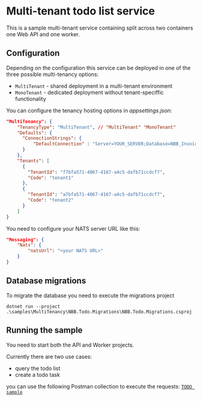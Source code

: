 # Multi-tenant todo list service

This is a sample multi-tenant service containing split across two containers one Web API and one worker.

## Configuration

Depending on the configuration this service can be deployed in one of the three possible multi-tenancy options:
* `MultiTenant` - shared deployment in a multi-tenant environment
* `MonoTenant` - dedicated deployment without tenant-speciffic functionality

You can configure the tenancy hosting options in *appsettings.json*:
```json
"MultiTenancy": {
    "TenancyType": "MultiTenant", // "MultiTenant" "MonoTenant"
    "Defaults": {
      "ConnectionStrings": {
          "DefaultConnection" : "Server=YOUR_SERVER;Database=NBB_Invoices;User Id=YOUR_USER;Password=YOUR_PASSWORD;MultipleActiveResultSets=true"
      } 
    },
    "Tenants": [
      {
        "TenantId": "f7bfa571-4067-4167-a4c5-dafb71ccdcf7",
        "Code": "tenant1"
      },
      {
        "TenantId": "a7bfa571-4067-4167-a4c5-dafb71ccdcf7",
        "Code": "tenant2"
      }
    ]
}
```

You need to configure your NATS server URL like this:
```json
"Messaging": {
    "Nats": {
        "natsUrl": "<your NATS URL>"
    }
}
```

## Database migrations
To migrate the database you need to execute the migrations project
```
dotnet run --project .\samples\MultiTenancy\NBB.Todo.Migrations\NBB.Todo.Migrations.csproj
```


## Running the sample
You need to start both the API and Worker projects. 

Currently there are two use cases:
* query the todo list
* create a todo task

you can use the following Postman collection to execute the requests: [`TODO sample`](MultiTenantTodoList.postman_collection.json)

